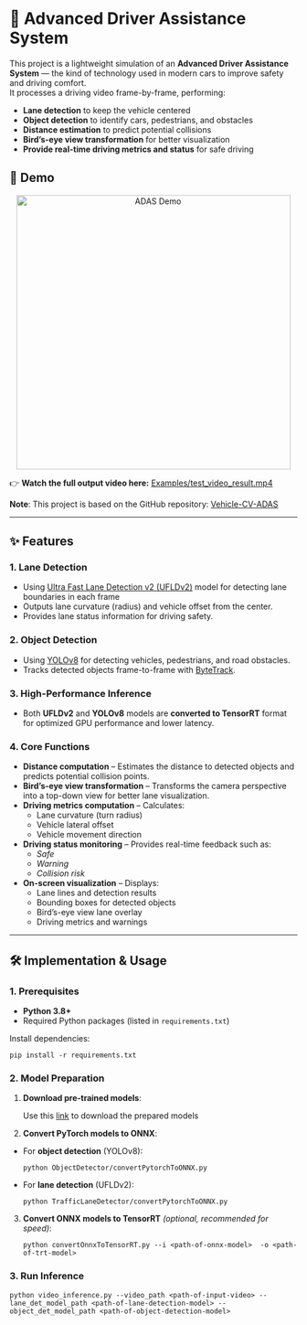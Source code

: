 # 🚗 Advanced Driver Assistance System

This project is a lightweight simulation of an **Advanced Driver Assistance System** — the kind of technology used in modern cars to improve safety and driving comfort.  
It processes a driving video frame-by-frame, performing:

- **Lane detection** to keep the vehicle centered
- **Object detection** to identify cars, pedestrians, and obstacles
- **Distance estimation** to predict potential collisions
- **Bird’s-eye view transformation** for better visualization
- **Provide real-time driving metrics and status** for safe driving

## 🎥 Demo
<p align="center">
  <img src="Examples/short_test_video_result.gif" alt="ADAS Demo" width="480"/>
</p>

👉 **Watch the full output video here:** [Examples/test_video_result.mp4](Examples/test_video_result.mp4)

**Note**: This project is based on the GitHub repository: [Vehicle-CV-ADAS](https://github.com/jason-li-831202/Vehicle-CV-ADAS)

---

## ✨ Features

### 1. Lane Detection
- Using [Ultra Fast Lane Detection v2 (UFLDv2)](https://github.com/cfzd/Ultra-Fast-Lane-Detection-v2) model for detecting lane boundaries in each frame
- Outputs lane curvature (radius) and vehicle offset from the center.
- Provides lane status information for driving safety.

### 2. Object Detection
- Using [YOLOv8](https://github.com/ultralytics/ultralytics) for detecting vehicles, pedestrians, and road obstacles.
- Tracks detected objects frame-to-frame with [ByteTrack](https://github.com/FoundationVision/ByteTrack).

### 3. High-Performance Inference
- Both **UFLDv2** and **YOLOv8** models are **converted to TensorRT** format for optimized GPU performance and lower latency.

### 4. Core Functions
- **Distance computation** – Estimates the distance to detected objects and predicts potential collision points.
- **Bird’s-eye view transformation** – Transforms the camera perspective into a top-down view for better lane visualization.
- **Driving metrics computation** – Calculates:
  - Lane curvature (turn radius)
  - Vehicle lateral offset
  - Vehicle movement direction
- **Driving status monitoring** – Provides real-time feedback such as:
  - *Safe*
  - *Warning*
  - *Collision risk*
- **On-screen visualization** – Displays:
  - Lane lines and detection results
  - Bounding boxes for detected objects
  - Bird’s-eye view lane overlay
  - Driving metrics and warnings

---

## 🛠 Implementation & Usage

### 1. Prerequisites
- **Python 3.8+**
- Required Python packages (listed in `requirements.txt`)

Install dependencies:
```
pip install -r requirements.txt
```

### 2. Model Preparation

1. **Download pre-trained models**:

   Use this [link](https://drive.google.com/drive/folders/1vivD7YJ2D-w9BcPidgr-u9xc8zwG1sc0?usp=sharing) to download the prepared models

3. **Convert PyTorch models to ONNX**:  
 - For **object detection** (YOLOv8):
   ```
   python ObjectDetector/convertPytorchToONNX.py
   ```
 - For **lane detection** (UFLDv2):
   ```
   python TrafficLaneDetector/convertPytorchToONNX.py
   ```
3. **Convert ONNX models to TensorRT** *(optional, recommended for speed)*:  
   ```
   python convertOnnxToTensorRT.py --i <path-of-onnx-model>  -o <path-of-trt-model>
   ```
### 3. Run Inference
   ```
   python video_inference.py --video_path <path-of-input-video> --lane_det_model_path <path-of-lane-detection-model> --object_det_model_path <path-of-object-detection-model>
   ```
